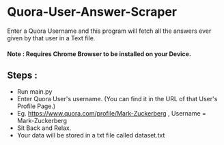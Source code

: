 # Quora-User-Answer-Scraper
Enter a Quora Username and this program will fetch all the answers ever given by that user in a Text file.

#### Note : Requires Chrome Browser to be installed on your Device.

## Steps :
* Run main.py
* Enter Quora User's username. (You can find it in the URL of that User's Profile Page.)
* Eg. https://www.quora.com/profile/Mark-Zuckerberg , Username = Mark-Zuckerberg
* Sit Back and Relax.
* Your data will be stored in a txt file called dataset.txt

